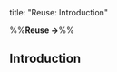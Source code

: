 <frontmatter>
title: "Reuse: Introduction"
</frontmatter>

<link rel="stylesheet" href="{{baseUrl}}/css/textbook.css">

<div class="website-content" id="all">

%%**Reuse →**%%

<div id="title">

## Introduction
</div>
<div id="main">

<include src="what/embed.md" boilerplate  />
<include src="when/embed.md" boilerplate  />

</div>

</div>
